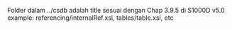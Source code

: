 Folder dalam ../csdb adalah title sesuai dengan Chap 3.9.5 di S1000D v5.0
example: referencing/internalRef.xsl, tables/table.xsl, etc